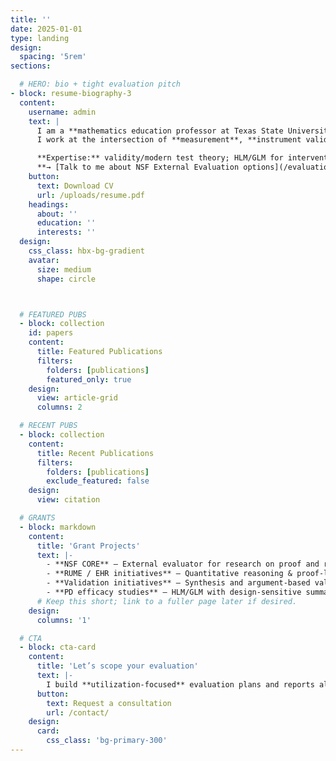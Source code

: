 ```yaml
---
title: ''
date: 2025-01-01
type: landing
design:
  spacing: '5rem'
sections:

  # HERO: bio + tight evaluation pitch
- block: resume-biography-3
  content:
    username: admin
    text: |
      I am a **mathematics education professor at Texas State University**.  
      I work at the intersection of **measurement**, **instrument validation**, and **advanced quantitative methods**—supporting projects with right-sized, credible **external evaluation**.

      **Expertise:** validity/modern test theory; HLM/GLM for intervention efficacy; fidelity of implementation; design-based research in proof courses; and computational methods (classification, clustering, NLP).  
      **→ [Talk to me about NSF External Evaluation options](/evaluation/)**
    button:
      text: Download CV
      url: /uploads/resume.pdf
    headings:
      about: ''
      education: ''
      interests: ''
  design:
    css_class: hbx-bg-gradient
    avatar:
      size: medium
      shape: circle



  # FEATURED PUBS
  - block: collection
    id: papers
    content:
      title: Featured Publications
      filters:
        folders: [publications]
        featured_only: true
    design:
      view: article-grid
      columns: 2

  # RECENT PUBS
  - block: collection
    content:
      title: Recent Publications
      filters:
        folders: [publications]
        exclude_featured: false
    design:
      view: citation

  # GRANTS
  - block: markdown
    content:
      title: 'Grant Projects'
      text: |-
        - **NSF CORE** — External evaluator for research on proof and reasoning  
        - **RUME / EHR initiatives** — Quantitative reasoning & proof-language frameworks  
        - **Validation initiatives** — Synthesis and argument-based validity for instruments  
        - **PD efficacy studies** — HLM/GLM with design-sensitive summaries
      # Keep this short; link to a fuller page later if desired.
    design:
      columns: '1'

  # CTA
  - block: cta-card
    content:
      title: 'Let’s scope your evaluation'
      text: |-
        I build **utilization-focused** evaluation plans and reports aligned to **NSF/IES** expectations—grounded in strong measurement and modern quantitative methods.
      button:
        text: Request a consultation
        url: /contact/
    design:
      card:
        css_class: 'bg-primary-300'
---
```

